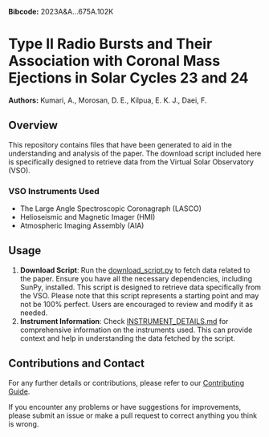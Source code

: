 **Bibcode:** 2023A&A...675A.102K

# Type II Radio Bursts and Their Association with Coronal Mass Ejections in Solar Cycles 23 and 24

**Authors:** Kumari, A., Morosan, D. E., Kilpua, E. K. J., Daei, F.

## Overview
This repository contains files that have been generated to aid in the understanding and analysis of the paper. The download script included here is specifically designed to retrieve data from the Virtual Solar Observatory (VSO).

### VSO Instruments Used
- The Large Angle Spectroscopic Coronagraph (LASCO)
- Helioseismic and Magnetic Imager (HMI)
- Atmospheric Imaging Assembly (AIA)

## Usage
1. **Download Script**: Run the [download_script.py](download_script.py) to fetch data related to the paper. Ensure you have all the necessary dependencies, including SunPy, installed. This script is designed to retrieve data specifically from the VSO. Please note that this script represents a starting point and may not be 100% perfect. Users are encouraged to review and modify it as needed.
2. **Instrument Information**: Check [INSTRUMENT_DETAILS.md](INSTRUMENT_DETAILS.md) for comprehensive information on the instruments used. This can provide context and help in understanding the data fetched by the script.

## Contributions and Contact
For any further details or contributions, please refer to our [Contributing Guide](https://github.com/abuonomo/paper-data-links/blob/main/CONTRIBUTING.md).

If you encounter any problems or have suggestions for improvements, please submit an issue or make a pull request to correct anything you think is wrong.
